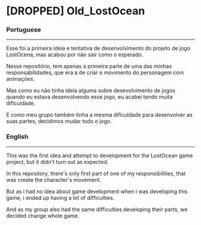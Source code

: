 # [DROPPED] Old_LostOcean
### Portuguese
-------------------
Esse foi a primeira ideia e tentativa de desenvolvimento do projeto de jogo LostOcena, mas acabou por não sair como o esperado.

Nesse repositório, tem apenas a primeira parte de uma das minhas responsabilidades, que era a de criar o movimento do personagem com animações.


Mas como eu não tinha ideia alguma sobre desevolvimento de jogos quando eu estava desenvolvendo esse jogo, eu acabei tendo muita dificuldade.

E como meu grupo também tinha a mesma dificuldade para desenvolver as suas partes, decidimos mudar todo o jogo.

### English
-------------------
This was the first idea and attempt to development for the LostOcean game project, but it didn't turn out as expected.

In this repository, there's only first part of one of my responsibilities, that was create the character's movement.

But as i had no idea about game development when i was developing this game, i ended up having a lot of difficulties.

And as my group also had the same difficulties developing their parts, we decided change whole game.
